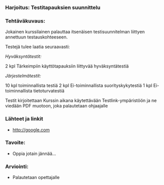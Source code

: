 ### Harjoitus: Testitapauksien suunnittelu




### Tehtäväkuvaus:

Jokainen kurssilainen palauttaa itsenäisen testisuunnitelman liittyen annettuun testauskohteeseen.

Testejä tulee laatia seuraavasti:

*Hyväksyntätestit:*

2 kpl Tärkeimpiin käyttötapauksiin liittyvää hyväksyntätestiä

*Järjestelmätestit:*

10 kpl toiminnallista testiä
2 kpl Ei-toiminnallista suorityskykytestiä
1 kpl Ei-toiminnallista tietoturvatestiä

Testit kirjoitettaan Kurssin aikana käytettävään Testlink-ympäristöön
ja ne viedään PDF muotoon, joka palautetaan ohjaajalle

### Lähteet ja linkit

* http://google.com


### Tavoite:

* Oppia jotain jännää...



### Arviointi:

* Palautetaan opettajalle 
